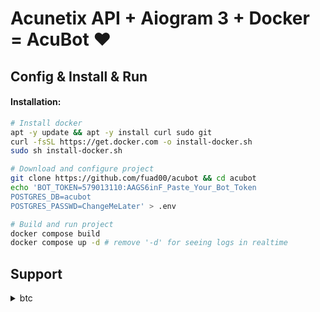 
# Acunetix API + Aiogram 3 + Docker = AcuBot ❤️

## Config & Install & Run

#### Installation:
```bash
# Install docker
apt -y update && apt -y install curl sudo git
curl -fsSL https://get.docker.com -o install-docker.sh
sudo sh install-docker.sh

# Download and configure project
git clone https://github.com/fuad00/acubot && cd acubot
echo 'BOT_TOKEN=579013110:AAGS6inF_Paste_Your_Bot_Token
POSTGRES_DB=acubot
POSTGRES_PASSWD=ChangeMeLater' > .env

# Build and run project
docker compose build
docker compose up -d # remove '-d' for seeing logs in realtime
```


## Support
<details>
    <summary>btc</summary>
	<code>bc1q90ma5sgmh39fkl29xahdh822tnf4hexxfsqguq</code>
</details>